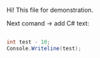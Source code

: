 Hi! This file for demonstration.

Next comand -> add C# text:

```C#

int test - 10;
Console.Writeline(test);

```